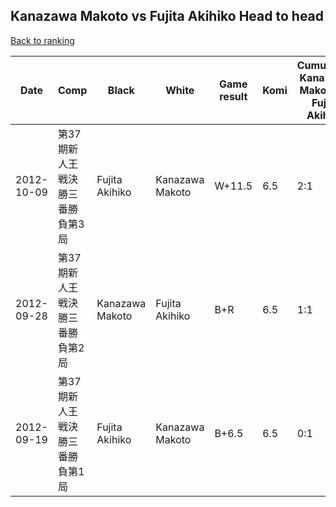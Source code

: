 ## Kanazawa Makoto vs Fujita Akihiko Head to head

[Back to ranking](../../index.md)




| **Date** | **Comp** | **Black** | **White** | **Game result** | **Komi** | **Cumulative Kanazawa Makoto vs Fujita Akihiko** | **Kanazawa Makoto streak** | **Fujita Akihiko streak** | 
| --- | --- | --- | --- | --- | --- | --- | --- | --- |
| 2012-10-09 | 第37期新人王戦決勝三番勝負第3局 | Fujita Akihiko | Kanazawa Makoto | W+11.5 | 6.5 | 2:1 | 2 | 0 | 
| 2012-09-28 | 第37期新人王戦決勝三番勝負第2局 | Kanazawa Makoto | Fujita Akihiko | B+R | 6.5 | 1:1 | 1 | 0 | 
| 2012-09-19 | 第37期新人王戦決勝三番勝負第1局 | Fujita Akihiko | Kanazawa Makoto | B+6.5 | 6.5 | 0:1 | 0 | 1 |




